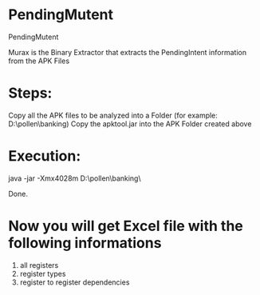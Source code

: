 # PendingMutent
PendingMutent

Murax is the Binary Extractor that extracts the PendingIntent information from the APK Files

# Steps:

Copy all the APK files to be analyzed into a Folder (for example: D:\pollen\banking\)
Copy the apktool.jar into the APK Folder created above 

# Execution:

java -jar -Xmx4028m D:\pollen\banking\ 

Done.

# Now you will get Excel file with the following informations
  1) all registers
  2) register types
  3) register to register dependencies
